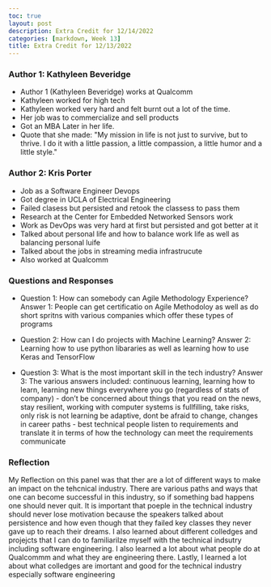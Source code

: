 ```yaml
---
toc: true
layout: post
description: Extra Credit for 12/14/2022
categories: [markdown, Week 13]
title: Extra Credit for 12/13/2022
---
```


### Author 1: Kathyleen Beveridge
- Author 1 (Kathyleen Beveridge) works at Qualcomm
- Kathyleen worked for high tech
- Kathyleen worked very hard and felt burnt out a lot of the time.
- Her job was to commercialize and sell products 
- Got an MBA Later in her life.
- Quote that she made: "My mission in life is not just to survive, but to thrive. I do it with a little passion, a little compassion, a little humor and a little style."



### Author 2: Kris Porter
- Job as a Software Engineer Devops
- Got degree in UCLA of Electrical Engineering
- Failed clasess but persisted and retook the classess to pass them
- Research at the Center for Embedded Networked Sensors
work
- Work as DevOps was very hard at first but persisted and got better at it
- Talked about personal life and how to balance work life as well as balancing personal luife
- Talked about the jobs in streaming media infrastrucute
- Also worked at Qualcomm

### Questions and Responses
- Question 1: How can somebody can Agile Methodology Experience?
Answer 1: People can get certificatio on Agile Methodoloy as well as do short spritns with various companies which offer these types of programs

- Question 2: How can I do projects with Machine Learning?
Answer 2: Learning how to use python libararies as well as learning how to use Keras and TensorFlow

- Question 3: What is the most important skill in the tech industry?
Answer 3: The various answers included: continuous learning, learning how to learn, learning new things everywhere you go (regardless of stats of company) - don’t be concerned about things that you read on the news, stay resilient, working with computer systems is fullfilling, take risks, only risk is not learning be adaptive, dont be afraid to change, changes in career paths - best technical people listen to requirements and translate it in terms of how the technology can meet the requirements
communicate

### Reflection
My Reflection on this panel was that ther are a lot of different ways to make an impact on the tehcnical industry. There are various paths and ways that one can become successful in this industry, so if something bad happens one should never quit. It is important that poeple in the technical industry should never lose motivation because the speakers talked about persistence and how even though that they failed key classes they never gave up to reach their dreams. I also learned about different colledges and projejcts that I can do to familiarilze myself with the technical indsutry including software engineering. I also learned a lot about what people do at Qualcommm and what they are engineering there. Lastly, I learned a lot about what colledges are imortant and good for the technical industry especially software engineering 